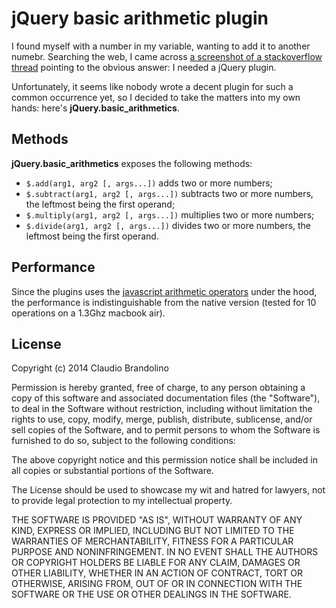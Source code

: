 # jQuery basic arithmetic plugin

I found myself with a number in my variable, wanting to add it to another numebr. Searching the web, I came across [a screenshot of a stackoverflow thread](http://www.doxdesk.com/img/updates/20091116-so-large.gif) pointing to the obvious answer: I needed a jQuery plugin.

Unfortunately, it seems like nobody wrote a decent plugin for such a common occurrence yet, so I decided to take the matters into my own hands: here's **jQuery.basic_arithmetics**.

## Methods

**jQuery.basic_arithmetics** exposes the following methods:

- `$.add(arg1, arg2 [, args...])` adds two or more numbers;
- `$.subtract(arg1, arg2 [, args...])` subtracts two or more numbers, the leftmost being the first operand;
- `$.multiply(arg1, arg2 [, args...])` multiplies two or more numbers;
- `$.divide(arg1, arg2 [, args...])` divides two or more numbers, the leftmost being the first operand.

## Performance

Since the plugins uses the [javascript arithmetic operators](https://developer.mozilla.org/en-US/docs/Web/JavaScript/Reference/Operators/Arithmetic_Operators) under the hood, the performance is indistinguishable from the native version (tested for 10 operations on a 1.3Ghz macbook air).

## License

Copyright (c) 2014 Claudio Brandolino

Permission is hereby granted, free of charge, to any person obtaining a copy of this software and associated documentation files (the "Software"), to deal in the Software without restriction, including without limitation the rights to use, copy, modify, merge, publish, distribute, sublicense, and/or sell copies of the Software, and to permit persons to whom the Software is furnished to do so, subject to the following conditions:

The above copyright notice and this permission notice shall be included in all copies or substantial portions of the Software.

The License should be used to showcase my wit and hatred for lawyers, not to provide legal protection to my intellectual property.

THE SOFTWARE IS PROVIDED "AS IS", WITHOUT WARRANTY OF ANY KIND, EXPRESS OR IMPLIED, INCLUDING BUT NOT LIMITED TO THE WARRANTIES OF MERCHANTABILITY, FITNESS FOR A PARTICULAR PURPOSE AND NONINFRINGEMENT. IN NO EVENT SHALL THE AUTHORS OR COPYRIGHT HOLDERS BE LIABLE FOR ANY CLAIM, DAMAGES OR OTHER LIABILITY, WHETHER IN AN ACTION OF CONTRACT, TORT OR OTHERWISE, ARISING FROM, OUT OF OR IN CONNECTION WITH THE SOFTWARE OR THE USE OR OTHER DEALINGS IN THE SOFTWARE.